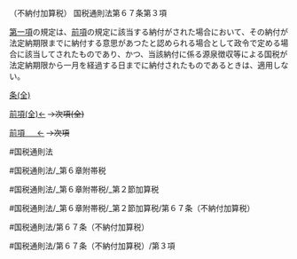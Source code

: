 （不納付加算税）
国税通則法第６７条第３項

[第一項](国税通則法＿＿＿＿＿第６７条第１項)の規定は、[前項](国税通則法＿＿＿＿＿第６７条第２項)の規定に該当する納付がされた場合において、その納付が法定納期限までに納付する意思があつたと認められる場合として政令で定める場合に該当してされたものであり、かつ、当該納付に係る源泉徴収等による国税が法定納期限から一月を経過する日までに納付されたものであるときは、適用しない。

[条(全)](国税通則法＿＿＿＿＿第６７条_.md)

[前項(全)←](国税通則法＿＿＿＿＿第６７条第２項_.md)  ~~→次項(全)~~

[前項 　 ←](国税通則法＿＿＿＿＿第６７条第２項.md)  ~~→次項~~



#国税通則法

#国税通則法/_第６章附帯税

#国税通則法/_第６章附帯税/_第２節加算税

#国税通則法/_第６章附帯税/_第２節加算税/第６７条（不納付加算税）

#国税通則法/第６７条（不納付加算税）

#国税通則法/第６７条（不納付加算税）/第３項

